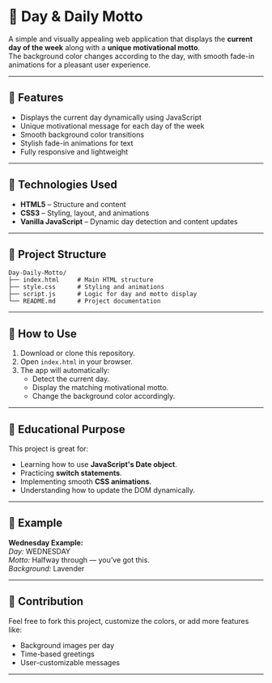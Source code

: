 # 📅 Day & Daily Motto

A simple and visually appealing web application that displays the **current day of the week** along with a **unique motivational motto**.  
The background color changes according to the day, with smooth fade-in animations for a pleasant user experience.

---

## 🚀 Features
- Displays the current day dynamically using JavaScript
- Unique motivational message for each day of the week
- Smooth background color transitions
- Stylish fade-in animations for text
- Fully responsive and lightweight

---

## 🧰 Technologies Used
- **HTML5** – Structure and content
- **CSS3** – Styling, layout, and animations
- **Vanilla JavaScript** – Dynamic day detection and content updates

---

## 📂 Project Structure
```
Day-Daily-Motto/
├── index.html     # Main HTML structure
├── style.css      # Styling and animations
├── script.js      # Logic for day and motto display
└── README.md      # Project documentation
```

---

## 🔧 How to Use
1. Download or clone this repository.
2. Open `index.html` in your browser.
3. The app will automatically:
   - Detect the current day.
   - Display the matching motivational motto.
   - Change the background color accordingly.

---

## 🎯 Educational Purpose
This project is great for:
- Learning how to use **JavaScript's Date object**.
- Practicing **switch statements**.
- Implementing smooth **CSS animations**.
- Understanding how to update the DOM dynamically.

---

## 📸 Example
**Wednesday Example:**  
*Day:* WEDNESDAY  
*Motto:* Halfway through — you’ve got this.  
*Background:* Lavender

---

## 🙌 Contribution
Feel free to fork this project, customize the colors, or add more features like:
- Background images per day
- Time-based greetings
- User-customizable messages

---
